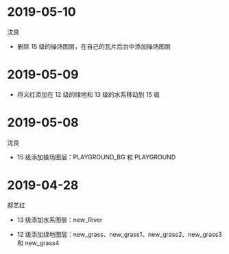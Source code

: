 <!--
    对于那些不确定的，对其他分支或其他功能有影响的改动，在此添加日志
    最新的日志添加在最上方
-->

# 2019-05-10

沈良

- 删除 15 级的操场图层，在自己的瓦片后台中添加操场图层

# 2019-05-09

- 将义红添加在 12 级的绿地和 13 级的水系移动到 15 级

# 2019-05-08

沈良

- 15 级添加操场图层：PLAYGROUND_BG 和 PLAYGROUND

# 2019-04-28

郝艺红

- 13 级添加水系图层：new_River

- 12 级添加绿地图层：new_grass、new_grass1、new_grass2、new_grass3 和 new_grass4
